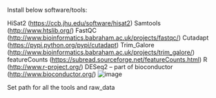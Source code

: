 Install below software/tools:

HiSat2 (https://ccb.jhu.edu/software/hisat2)
Samtools (http://www.htslib.org/) 
FastQC (http://www.bioinformatics.babraham.ac.uk/projects/fastqc/)
Cutadapt (https://pypi.python.org/pypi/cutadapt)
Trim_Galore (http://www.bioinformatics.babraham.ac.uk/projects/trim_galore/)
featureCounts (https://subread.sourceforge.net/featureCounts.html)
R (http://www.r-project.org/)
DESeq2 – part of bioconductor (http://www.bioconductor.org/) 
![image](https://github.com/rajeshgazara/RNA-seq_tutorial/assets/43211781/a577b95c-e499-4509-8200-86fe03617534)

Set path for all the tools and raw_data
